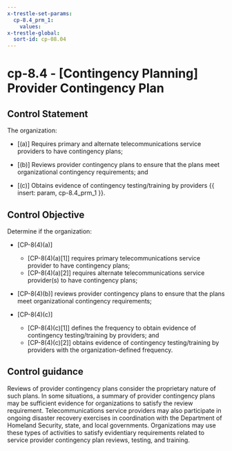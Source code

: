 ```yaml
---
x-trestle-set-params:
  cp-8.4_prm_1:
    values:
x-trestle-global:
  sort-id: cp-08.04
---
```


# cp-8.4 - \[Contingency Planning\] Provider Contingency Plan

## Control Statement

The organization:

- \[(a)\] Requires primary and alternate telecommunications service providers to have contingency plans;

- \[(b)\] Reviews provider contingency plans to ensure that the plans meet organizational contingency requirements; and

- \[(c)\] Obtains evidence of contingency testing/training by providers {{ insert: param, cp-8.4_prm_1 }}.

## Control Objective

Determine if the organization:

- \[CP-8(4)(a)\]

  - \[CP-8(4)(a)[1]\] requires primary telecommunications service provider to have contingency plans;
  - \[CP-8(4)(a)[2]\] requires alternate telecommunications service provider(s) to have contingency plans;

- \[CP-8(4)(b)\] reviews provider contingency plans to ensure that the plans meet organizational contingency requirements;

- \[CP-8(4)(c)\]

  - \[CP-8(4)(c)[1]\] defines the frequency to obtain evidence of contingency testing/training by providers; and
  - \[CP-8(4)(c)[2]\] obtains evidence of contingency testing/training by providers with the organization-defined frequency.

## Control guidance

Reviews of provider contingency plans consider the proprietary nature of such plans. In some situations, a summary of provider contingency plans may be sufficient evidence for organizations to satisfy the review requirement. Telecommunications service providers may also participate in ongoing disaster recovery exercises in coordination with the Department of Homeland Security, state, and local governments. Organizations may use these types of activities to satisfy evidentiary requirements related to service provider contingency plan reviews, testing, and training.
